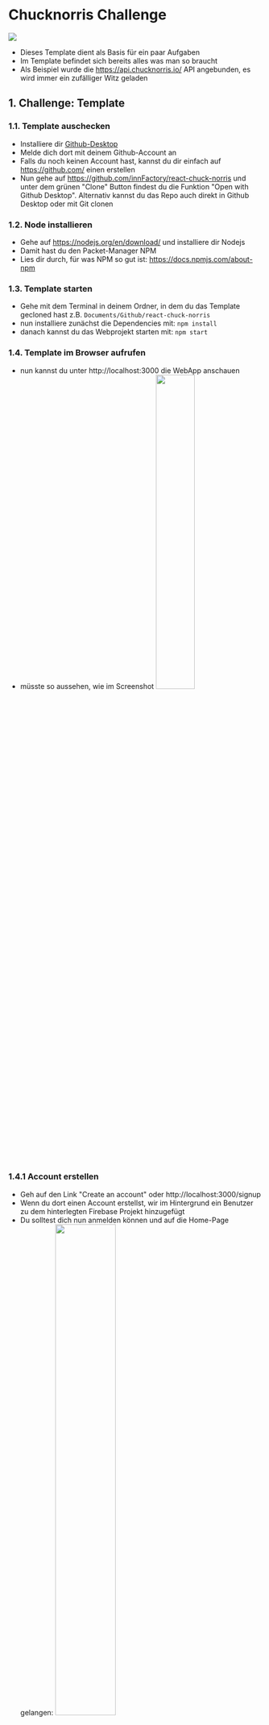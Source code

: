# Chucknorris Challenge

<img src="https://api.chucknorris.io/img/chucknorris_logo_coloured_small@2x.png">

- Dieses Template dient als Basis für ein paar Aufgaben
- Im Template befindet sich bereits alles was man so braucht
- Als Beispiel wurde die https://api.chucknorris.io/ API angebunden, es wird immer ein zufälliger Witz geladen



## 1. Challenge: Template
### 1.1. Template auschecken

- Installiere dir [Github-Desktop](https://desktop.github.com/)
- Melde dich dort mit deinem Github-Account an
- Falls du noch keinen Account hast, kannst du dir einfach auf https://github.com/ einen erstellen
- Nun gehe auf https://github.com/innFactory/react-chuck-norris und unter dem grünen "Clone" Button findest du die Funktion "Open with Github Desktop". Alternativ kannst du das Repo auch direkt in Github Desktop oder mit Git clonen


### 1.2. Node installieren
- Gehe auf https://nodejs.org/en/download/ und installiere dir Nodejs
- Damit hast du den Packet-Manager NPM
- Lies dir durch, für was NPM so gut ist: https://docs.npmjs.com/about-npm


### 1.3. Template starten
- Gehe mit dem Terminal in deinem Ordner, in dem du das Template gecloned hast z.B. `Documents/Github/react-chuck-norris`
- nun installiere zunächst die Dependencies mit: `npm install`
- danach kannst du das Webprojekt starten mit: `npm start`


### 1.4. Template im Browser aufrufen
- nun kannst du unter http://localhost:3000 die WebApp anschauen
- müsste so aussehen, wie im Screenshot
  <img src="doc/screenshot_0.png" width="40%">

### 1.4.1 Account erstellen
- Geh auf den Link "Create an account" oder http://localhost:3000/signup
- Wenn du dort einen Account erstellst, wir im Hintergrund ein Benutzer zu dem hinterlegten Firebase Projekt hinzugefügt
- Du solltest dich nun anmelden können und auf die Home-Page gelangen:
  <img src="doc/screenshot_1.png" width="50%">


### 1.5. Code öffnen mit VS Code
- Nun schauen uns wir den SourceCode von der WebApp an
- Installiere dir hierfür [VS-Code](https://code.visualstudio.com/)
- Öffne in VS-Code den geklonten Ordner /react-chuck-norris

### 1.6. Erste Änderung
- Öffne in dem Projekt, dass du in VSCode offen hast das File `pages/index.tsx`
- Ändere die Überschrift "Home" zu irgendwas anderem
- Nun müsstest du instant die Änderungen im Browser sehen
- Falls nicht, gehe in ein Terminal und führe in deinem Projektordner `npm start` aus

## 2. Challenge: Hintergrundwissen

### 2.1 Was ist React?
- Beschäftige dich mit der Doku von React: https://reactjs.org/
- Du solltest danach folgendes wissen:
  * Was ist JSX? 
  * Was ist eine StatefulComponent?
  * Was sind Props?
  * Was sind Hooks?
- natürlich kannst du neben der offiziellen Doku auch viele andere Quellen nutzen

### 2.2 Komponenten Library Material-UI
- Material-UI ist ein Design von Google
- Dieses Design wurde von einem Typen namens 
Olivier Tassinari in React nach implementiert
- Dadurch können wir diese OpenSource Komponenten nutzen und müssen nicht jeden Button etc. neu erfinden, sondern können direkt auf etliche fertige und ziemlich schöne Komponenten zugreifen
- diese kann man sich hier anschauen: https://mui.com/material-ui
- Du kannst ruhig mal alle durchklicken, um ein Gefühl dafür zu bekommen

### 2.3 Typescript
- Wir nutzen statt Javascript eine sehr ähnliche "Variante" und zwar [Typescript](https://www.typescriptlang.org/)
- Lies dir mal die erste Seite der Doku durch
- Du solltest nach einer (längeren) Recherche folgendes Wissen:
  * Was ist eine typisierte Sprache?
  * Welche typisierten Sprachen gibt es noch?
  * Welche untypisierten Sprachen gibt es noch?
  * Welche Vorteile hat Typescript?
  * Wie sehr unterscheidet sich Typescript von Javascript?
  * Kann ein Browser Typescript interpretieren? Bzw. kann Typescript direkt im Browser ausgeführt werden?


## 3. Challenge: Styling

### 3.1 CSS
- Das Styling im Web basiert letztendlich immer auf CSS
- Was CSS ist kannst dir z.B. [hier](https://developer.mozilla.org/de/docs/Learn/Getting_started_with_the_web/CSS_basics) anschauen
- Mit der Material-UI Library kommen ein paar Erleichterungen mit, sodass man z.B. CSS direkt im Typescript-File schreiben kann: https://mui.com/styles/basics/
  
### 3.2 Eine coole 404 Seite gestalten
- Gehe in das File `404.tsx`
- Diese Seite wird immer angezeigt, falls die Route nicht existiert. z.B. wenn du http://localhost:3000/asdf aufrufst (wenn du angemeldet bist)
- Die Seite ist nicht besonders schick, darum würde ihr ein Redesign gut stehen
- Es gibt ein paar 404 Seiten, die den Benutzer auf eine "nettere" Art sagen, dass die Seite nicht gefunden wurde hier ein paar Beispiele:
  * https://www.amazon.de/asdf
  * https://laura.vb-rb-baufinanzierung.de/asdf
  * https://9gag.com/asdf
  * https://www.netflix.com/asdf


## 4. Challenge: Favoriten

- Wenn man im Template einen Witz gut findet, soll man ihn zu seinen Favoriten hinzufügen können
- Erstelle dazu eine neue Page, um dort die Liste anzuzeigen: `pages/favorites.tsx`
- Ziel: Liste anzeigen mit Favoriten
  
### 4.1 Globales State Management
- Jede Component kann ihren eigenen State haben. Der State kann in Form von Props auch an den Kindern übergeben werden. Muss aber der State von einem Ast auf den nächsten wird diese Methode schnell aufwendig und unübersichtlich. Darum brauchen wir für manche Daten ein "globales Statemanagement"
- In diesen Template verwenden wir hierfür [recoil](https://recoiljs.org/)
- Da gibt's ein gutes Video, indem die Funktionsweise erklärt wird: https://youtu.be/_ISAA_Jt9kI
- In dem Projekt ist hierfür ein Demo mit eingebaut. Du hast dich sicher schon gefragt für was die "Colors" sind. Unter Colors kannst du eine zufällige Farbe erstellen und sie mit "Add color to list" zur Tabelle hinzufügen. Im Hintergrund wird hierbei die Farbe zu einem Recoil-State-Atom hinzugefügt. Das findest du unter `src/randomColor/state/`
- Auf den State selbst wird dann mit einem Hook (`const [colorList, setColorList] = useRecoilState(colorsState);`) z.B. in der Komponente `src/randomColor/components/RandomColorGenerator.tsx` zugegriffen.
  

### 4.2 Favoriten im State
- Zu nächst brauchen wir noch einen Button, damit ein Joke favorisiert werden kann. Ähnlich wie bei den Colors kannst du neben den Button "New Joke" einfach noch einen Favoriten-Button hinzufügen
- Nun brauchen wir eine Liste mit Jokes als Favoriten im State
- Immer wenn man auf den Favoriten-Button auf der HomePage drückt, soll der entsprechende Witz zu dieser Liste hinzugefügt werden
- Die Liste wird dann in der `page/favorites.tsx` gelesen und angezeigt
- Dafür brauchen wir keinen Request in /api und damit auch keinen selector. Recoil-Atoms werden vollkommen ausreichen.


## 5. Challenge: Random Cat

Neben Chucknorris Witzen wäre das Prinzip auch für Katzen Fotos cool. Dazu gibt es auch eine public API: https://cataas.com/cat mit folgendem Queryparameter bekommt man ein JSON zurück:
 https://cataas.com/cat?json=true

### 5.1 Neue Seite mit zufälligem Katzenbild
- Lege eine neue Seite in `/pages` an, die zufällige Katzenbilder laden kann
- Unter `/src` kannst du einen neuen Bereich anlegen, der dann alle nötigen Unterordner für diese fachliche Domäne zusammenhält. z.B. `/src/RandomCatPic` in diesem Ordner soll es dann wie in den anderen auch z.B. den `/components` Ordner geben.
- Im `/model` brauchen wir einen Datentyp `CatPic`, der das JSON von  https://cataas.com/cat?json=true abbilden kann


### 5.2 Favorisierte Katzen
- Auf der existierenden `favorites.tsx` soll es einen Tab (oder irgendwas ähnliches geben), damit man auch Katzenbilder-Favoriten sehen kann
- Ähnlich wie in Challenge 4 brauchen wir hier auch wieder eine State Liste mit Katzenbildern



## 6. Challenge: Eigene Witze
- Neben den Witzen von Chucknorris, wäre es ganz gut, wenn man auch eigene Witze über ein Textfeld eingeben könnte
- Diese können entweder gleich zu den Favoriten, oder auch in einen separaten State gespeichert werden
- Die eignen Witze können auch in der Favoriten-Liste angezeigt werden, sollen aber gekennzeichnet sein, bzw. sich durch z.b. ein Icon unterscheiden


## 7. Eigenes Firebase Projekt erstellen
- Firebase ist eine Teilmenge der Google-Cloud, extra aufbereitet um eine einfachere Cloudumgebung maßgeschneidert für App- und Webprojekte zu haben.
- Lies dich einfach mal ein, damit du eine Übersicht bekommt, was Firebase alles so kann: https://firebase.google.com/
- Anschließend kannst du dir ein Projekt erstellen
- Beim erstellen bekommst du die Credentials für das Web diese solltest du dir kopieren, die brauchen wir später (sind aber auch in den Projekteinstellungen einsehbar)
- Unter "Authentication" kannst du die Authentifizierung mit Email/Password aktivieren
- Unter `src/firebase` werden die Firebase Parameter über Environment Variablen geladen. Diese Variablen kannst du in `.env.test` ändern. Falls du bei dir ein `.env.local` hast, ändere auch hier die Variablen auf dein neues Projekt.
- In der `.firebaserc` musst du noch die Projekt-Id tauschen
- Das Ergebnis sollte sein, dass wenn du das Projekt wieder startest und einen neuen Chuck-Norris-Account erstellt, dass dieser dann unter "Authentication" in deinem Firebase-Projekt erscheint